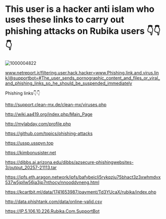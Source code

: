 # This user is a hacker anti islam who uses these links to carry out phishing attacks on Rubika users 👇👇👇


![1000004822](https://github.com/huvakhashtrah/Phishing-attack-on-Rubika-users/assets/160272826/1ab290f8-9f4d-4f63-8cb1-229e8b75e1eb)



www.netreport.ir/filtering.user.hack.hacker=www.Phishing.link.and.virus.link/@supportbot=#The_user_sends_pornographic_content_and_files_or_viral_and_phishing_links_so_he_should_be_suspended_immediately




Phishing links👇👇



http://support.clean-mx.de/clean-mx/viruses.php


http://wiki.aa419.org/index.php/Main_Page


http://mylabday.com/profile.php


https://github.com/topics/phishing-attacks


https://ussp.usspyn.top


https://kimbonusister.net


https://dibbs.ai.arizona.edu/dibbs/azsecure-phishingwebsites-3/output_20257-21113.tar


https://ipfs.eth.aragon.network/ipfs/bafybeicli5rykqzju75bhact3z3xwhmdvx537w5jpllw56ja3jp7nthocy/nnooddvneng.html


https://kcartbit.ml/data/1741653987/payment/Td3YUcaX/rubika/index.php


http://data.phishtank.com/data/online-valid.csv


https://IP.5.106.10.226.Rubika.Com.SupportBot

